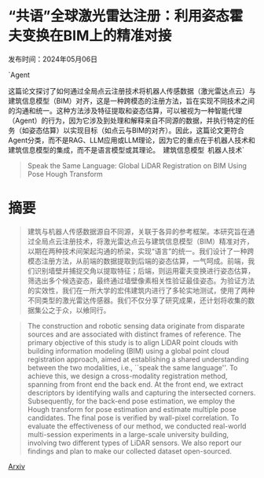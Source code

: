 # “共语”全球激光雷达注册：利用姿态霍夫变换在BIM上的精准对接

发布时间：2024年05月06日

`Agent

这篇论文探讨了如何通过全局点云注册技术将机器人传感数据（激光雷达点云）与建筑信息模型（BIM）对齐，这是一种跨模态的注册方法，旨在实现不同技术之间的沟通和统一。这种方法涉及特征提取和姿态估算，可以被视为一种智能代理（Agent）的行为，因为它涉及到处理和解释来自不同源的数据，并执行特定的任务（如姿态估算）以实现目标（如点云与BIM的对齐）。因此，这篇论文更符合Agent分类，而不是RAG、LLM应用或LLM理论，因为它的重点在于机器人技术和建筑信息模型的集成，而不是语言模型或其理论。` `建筑信息模型` `机器人技术`

> Speak the Same Language: Global LiDAR Registration on BIM Using Pose Hough Transform

# 摘要

> 建筑与机器人传感数据源自不同源，关联于各异的参考框架。本研究旨在通过全局点云注册技术，将激光雷达点云与建筑信息模型（BIM）精准对齐，以期在两种技术间架起沟通的桥梁，实现“语言”的统一。我们设计了一种跨模态注册方法，从前端的数据提取到后端的姿态估算，一气呵成。前端，我们识别墙壁并捕捉交角以提取特征；后端，则运用霍夫变换进行姿态估算，筛选出多个候选姿态，最终通过墙壁像素相关性验证最佳姿态。为验证方法的实效性，我们在一所大学的宏伟建筑内进行了多轮实地测试，使用了两种不同类型的激光雷达传感器。我们不仅分享了研究成果，还计划将收集的数据集公之于众，以飨同行。

> The construction and robotic sensing data originate from disparate sources and are associated with distinct frames of reference. The primary objective of this study is to align LiDAR point clouds with building information modeling (BIM) using a global point cloud registration approach, aimed at establishing a shared understanding between the two modalities, i.e., ``speak the same language''. To achieve this, we design a cross-modality registration method, spanning from front end the back end. At the front end, we extract descriptors by identifying walls and capturing the intersected corners. Subsequently, for the back-end pose estimation, we employ the Hough transform for pose estimation and estimate multiple pose candidates. The final pose is verified by wall-pixel correlation. To evaluate the effectiveness of our method, we conducted real-world multi-session experiments in a large-scale university building, involving two different types of LiDAR sensors. We also report our findings and plan to make our collected dataset open-sourced.

[Arxiv](https://arxiv.org/abs/2405.03969)